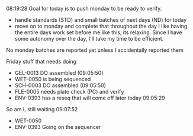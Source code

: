 08:19:28
Goal for today is to push monday to be ready to verify. 
- handle standards (STD) and small batches of next days (ND) for today
- move on to monday and complete that throughout the day
I like having the entire days work set before me like this, its relaxing. Since I have some autonomy over the day, I'll take my time to be efficient. 

No monday batches are reported yet unless I accidentally reported them 


Friday stuff that needs doing 
- GEL-0013 DO  assembled (09:05:50)  
- WET-0050 is being sequenced
- SCH-0003 DO  assembled (09:05:50)
- FLE-0005 needs plate check (PC) and verify
- ENV-0393 has a reseq that will come off later today 09:05:29


So am I, still waiting 09:07:52
- WET-0050 
- ENV-0393
Going on the sequencer 


